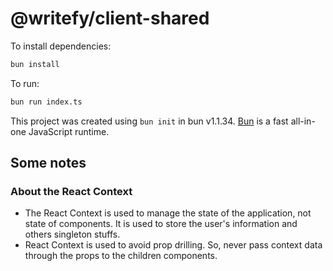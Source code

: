 # @writefy/client-shared

To install dependencies:

```bash
bun install
```

To run:

```bash
bun run index.ts
```

This project was created using `bun init` in bun v1.1.34. [Bun](https://bun.sh) is a fast all-in-one JavaScript runtime.

## Some notes

### About the React Context

- The React Context is used to manage the state of the application, not state of components. It is used to store the user's information and others singleton stuffs.
- React Context is used to avoid prop drilling. So, never pass context data through the props to the children components.
